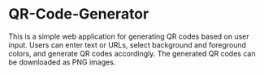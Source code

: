 # QR-Code-Generator
This is a simple web application for generating QR codes based on user input. Users can enter text or URLs, select background and foreground colors, and generate QR codes accordingly. The generated QR codes can be downloaded as PNG images.
